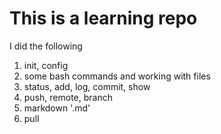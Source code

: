 # This is a learning repo
I did the following 
1. init, config
2. some bash commands and working with files
3. status, add, log, commit, show
4. push, remote, branch
5. markdown '.md'
6. pull
